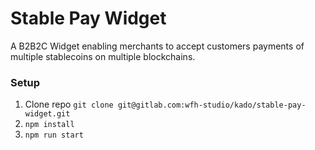 # Stable Pay Widget

A B2B2C Widget enabling merchants to accept customers payments of multiple stablecoins on multiple blockchains.

### Setup

1. Clone repo `git clone git@gitlab.com:wfh-studio/kado/stable-pay-widget.git`
2. `npm install`
3. `npm run start`